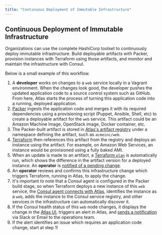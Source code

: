```yaml
---
title: "Continuous Deployment of Immutable Infrastructure"
---
```


## Continuous Deployment of Immutable Infrastructure

Organizations can use the complete HashiCorp toolset to continuously deploy
immutable infrastructure. Build deployable artifacts with Packer, provision
instances with Terraform using those artifacts, and monitor and maintain the
infrastructure with Consul.

Below is a small example of this workflow.

1. A __developer__ works on changes to a `web` service locally in a Vagrant
environment. When the changes look good, the developer pushes the updated
application code to a source control system such as GitHub. From here, Atlas
starts the process of turning this application code into a running, deployed application.
2. [Packer](/help/packer/builds) ingests the application code and merges it with its
required dependencies using a provisioning script
(Puppet, Ansible, Shell, etc) to create a deployable artifact for the `web` service.
This artifact could be an Amazon Machine Image, OpenStack image, Docker container, etc. 
3. The Packer-built artifact is stored in [Atlas's artifact registry](/help/packer/artifacts)
under a namespace defining the artifact, such as `acmeinc/web`. 
4. [Terraform](/help/terraform/runs) then references this artifact from the registry and
deploys an instance using the artifact. For example, on Amazon Web Services, an
instance would be provisioned using a fully baked AMI.
5. When an update is made to an artifact, a
[Terraform `plan`](/help/terraform/runs) is automatically run, which
shows the difference in the artifact version for a deployed instance. 
An __operator__ is [notified of a pending change](/help/terraform/runs/notifications).
5. An __operator__ reviews and confirms this infrastructure change which triggers
Terraform, running in Atlas, to apply the change.
6. It's important to note that a Consul agent is configured in the Packer build stage,
so when Terraform deploys a new instance of this `web` service, the
[Consul agent connects with Atlas](/help/consul/auto-join), identifies the instance as a
`web`, adds the instance to the Consul service registry, and other services in the
infrastructure can automatically discover it.
7. If the Consul health status of this `web` node changes, it displays the change
in the [Atlas UI](/help/consul/monitoring-ui), triggers an alert in Atlas, and
[sends a notification](/help/consul/alerts) via Slack or Email to the operations team.
8. If the alert identifies an issue which requires an application code change,
start at step 1!
